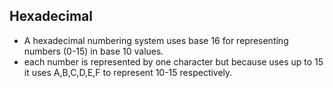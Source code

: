 ## Hexadecimal
- A hexadecimal numbering system uses base 16 for representing numbers (0-15) in base 10 values.
- each number is represented by one character but because uses up to 15 it uses A,B,C,D,E,F to represent 10-15 respectively. 